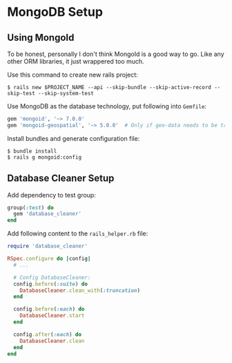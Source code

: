 # MongoDB Setup

## Using MongoId
To be honest, personally I don't think MongoId is a good way to go. Like any other ORM libraries, it just wrappered too much.

Use this command to create new rails project:

```console
$ rails new $PROJECT_NAME --api --skip-bundle --skip-active-record --skip-test --skip-system-test
```

Use MongoDB as the database technology, put following into `Gemfile`:

```ruby
gem 'mongoid', '~> 7.0.0'
gem 'mongoid-geospatial', '~> 5.0.0'  # Only if geo-data needs to be treated properly
```

Install bundles and generate configuration file:

```console
$ bundle install
$ rails g mongoid:config
```

## Database Cleaner Setup

Add dependency to test group:

```ruby
group(:test) do
  gem 'database_cleaner'
end
```

Add following content to the `rails_helper.rb` file:

```ruby
require 'database_cleaner'

RSpec.configure do |config|
  # ...

  # Config DatabaseCleaner:
  config.before(:suite) do
    DatabaseCleaner.clean_with(:truncation)
  end

  config.before(:each) do
    DatabaseCleaner.start
  end

  config.after(:each) do
    DatabaseCleaner.clean
  end
end
```

